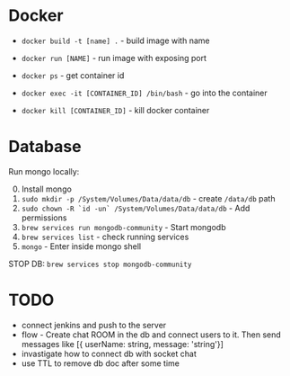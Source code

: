 # Docker

- `docker build -t [name] .` - build image with name
- `docker run [NAME]` - run image with exposing port


- `docker ps` - get container id
- `docker exec -it [CONTAINER_ID] /bin/bash` - go into the container
- `docker kill [CONTAINER_ID]` - kill docker container

# Database

Run mongo locally:

0. Install mongo
1. `sudo mkdir -p /System/Volumes/Data/data/db` - create `/data/db` path
2. ``sudo chown -R `id -un` /System/Volumes/Data/data/db`` - Add permissions
3. `brew services run mongodb-community` - Start mongodb
4. `brew services list` - check running services
5. `mongo` - Enter inside mongo shell

STOP DB: `brew services stop mongodb-community`

# TODO

- connect jenkins and push to the server
- flow - Create chat ROOM in the db and connect users to it. Then send messages like [{ userName: string, message: 'string'}]
- invastigate how to connect db with socket chat
- use TTL to remove db doc after some time